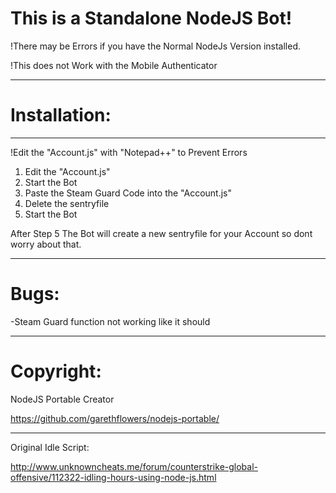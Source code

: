 # This is a Standalone NodeJS Bot!

!There may be Errors if you have the Normal NodeJs Version installed.

!This does not Work with the Mobile Authenticator

________

# Installation:
________

!Edit the "Account.js" with "Notepad++" to Prevent Errors

1. Edit the "Account.js"
2. Start the Bot
3. Paste the Steam Guard Code into the "Account.js"
4. Delete the sentryfile
5. Start the Bot
 
After Step 5 The Bot will create a new sentryfile for your Account so dont worry about that.

________
# Bugs:

-Steam Guard function not working like it should
________
# Copyright:

NodeJS Portable Creator

https://github.com/garethflowers/nodejs-portable/
________
Original Idle Script:

http://www.unknowncheats.me/forum/counterstrike-global-offensive/112322-idling-hours-using-node-js.html
